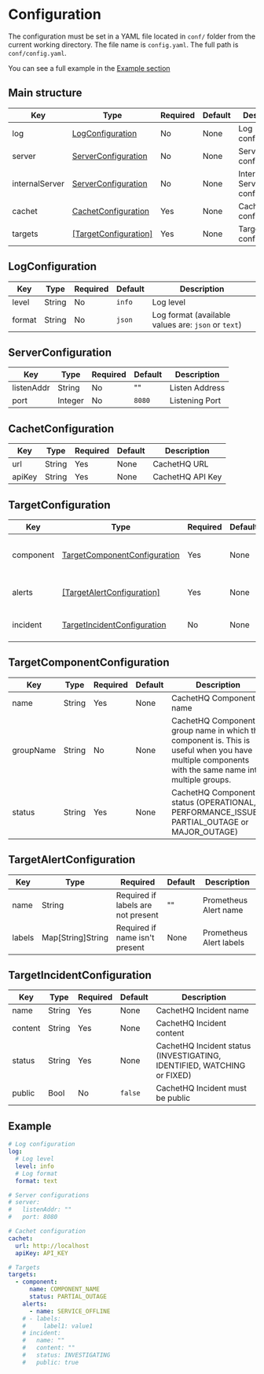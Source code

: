 # Configuration

The configuration must be set in a YAML file located in `conf/` folder from the current working directory. The file name is `config.yaml`.
The full path is `conf/config.yaml`.

You can see a full example in the [Example section](#example)

## Main structure

| Key            | Type                                          | Required | Default | Description                    |
| -------------- | --------------------------------------------- | -------- | ------- | ------------------------------ |
| log            | [LogConfiguration](#logconfiguration)         | No       | None    | Log configurations             |
| server         | [ServerConfiguration](#serverconfiguration)   | No       | None    | Server configurations          |
| internalServer | [ServerConfiguration](#serverconfiguration)   | No       | None    | Internal Server configurations |
| cachet         | [CachetConfiguration](#cachetconfiguration)   | Yes      | None    | CachetHQ configurations        |
| targets        | [[TargetConfiguration]](#targetconfiguration) | Yes      | None    | Targets configurations         |

## LogConfiguration

| Key    | Type   | Required | Default | Description                                         |
| ------ | ------ | -------- | ------- | --------------------------------------------------- |
| level  | String | No       | `info`  | Log level                                           |
| format | String | No       | `json`  | Log format (available values are: `json` or `text`) |

## ServerConfiguration

| Key        | Type    | Required | Default | Description    |
| ---------- | ------- | -------- | ------- | -------------- |
| listenAddr | String  | No       | ""      | Listen Address |
| port       | Integer | No       | `8080`  | Listening Port |

## CachetConfiguration

| Key    | Type   | Required | Default | Description      |
| ------ | ------ | -------- | ------- | ---------------- |
| url    | String | Yes      | None    | CachetHQ URL     |
| apiKey | String | Yes      | None    | CachetHQ API Key |

## TargetConfiguration

| Key       | Type                                                          | Required | Default | Description                    |
| --------- | ------------------------------------------------------------- | -------- | ------- | ------------------------------ |
| component | [TargetComponentConfiguration](#targetcomponentconfiguration) | Yes      | None    | Target component for CachetHQ  |
| alerts    | [[TargetAlertConfiguration]](#targetalertconfiguration)       | Yes      | None    | Target prometheus alert filter |
| incident  | [TargetIncidentConfiguration](#targetincidentconfiguration)   | No       | None    | Target incident for CachetHQ   |

## TargetComponentConfiguration

| Key       | Type   | Required | Default | Description                                                                                                                                        |
| --------- | ------ | -------- | ------- | -------------------------------------------------------------------------------------------------------------------------------------------------- |
| name      | String | Yes      | None    | CachetHQ Component name                                                                                                                            |
| groupName | String | No       | None    | CachetHQ Component group name in which the component is. This is useful when you have multiple components with the same name into multiple groups. |
| status    | String | Yes      | None    | CachetHQ Component status (OPERATIONAL, PERFORMANCE_ISSUES, PARTIAL_OUTAGE or MAJOR_OUTAGE)                                                        |

## TargetAlertConfiguration

| Key    | Type              | Required                           | Default | Description             |
| ------ | ----------------- | ---------------------------------- | ------- | ----------------------- |
| name   | String            | Required if labels are not present | ""      | Prometheus Alert name   |
| labels | Map[String]String | Required if name isn't present     | None    | Prometheus Alert labels |

## TargetIncidentConfiguration

| Key     | Type   | Required | Default | Description                                                             |
| ------- | ------ | -------- | ------- | ----------------------------------------------------------------------- |
| name    | String | Yes      | None    | CachetHQ Incident name                                                  |
| content | String | Yes      | None    | CachetHQ Incident content                                               |
| status  | String | Yes      | None    | CachetHQ Incident status (INVESTIGATING, IDENTIFIED, WATCHING or FIXED) |
| public  | Bool   | No       | `false` | CachetHQ Incident must be public                                        |

## Example

```yaml
# Log configuration
log:
  # Log level
  level: info
  # Log format
  format: text

# Server configurations
# server:
#   listenAddr: ""
#   port: 8080

# Cachet configuration
cachet:
  url: http://localhost
  apiKey: API_KEY

# Targets
targets:
  - component:
      name: COMPONENT_NAME
      status: PARTIAL_OUTAGE
    alerts:
      - name: SERVICE_OFFLINE
    # - labels:
    #     label1: value1
    # incident:
    #   name: ""
    #   content: ""
    #   status: INVESTIGATING
    #   public: true
```
